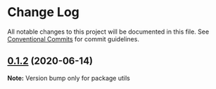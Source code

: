 # Change Log

All notable changes to this project will be documented in this file.
See [Conventional Commits](https://conventionalcommits.org) for commit guidelines.

## [0.1.2](https://github.com/imsergiobernal/base/compare/utils@0.1.1...utils@0.1.2) (2020-06-14)

**Note:** Version bump only for package utils
